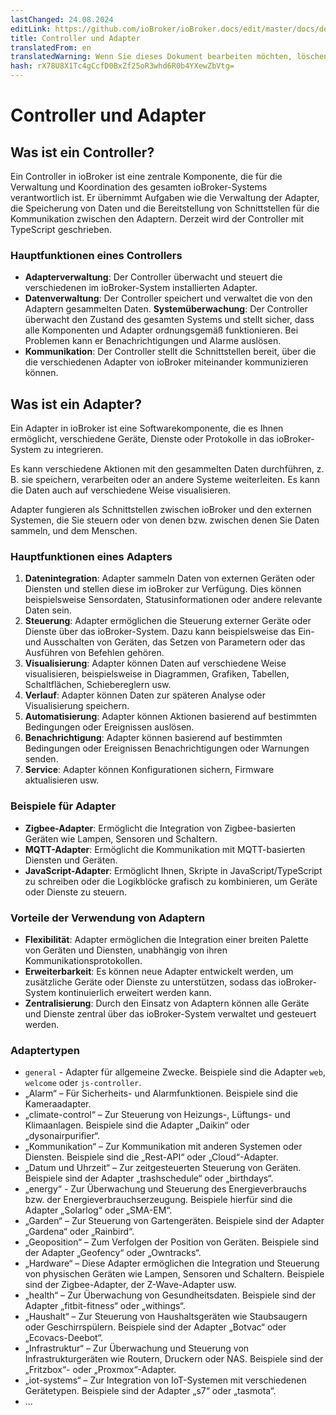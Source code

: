 ```yaml
---
lastChanged: 24.08.2024
editLink: https://github.com/ioBroker/ioBroker.docs/edit/master/docs/de/basics/adapter.md
title: Controller und Adapter
translatedFrom: en
translatedWarning: Wenn Sie dieses Dokument bearbeiten möchten, löschen Sie bitte das Feld "translationsFrom". Andernfalls wird dieses Dokument automatisch erneut übersetzt
hash: rX78U8X1Tc4gCcfD0BxZf25oR3whd6R0b4YXewZbVtg=
---
```

# Controller und Adapter
## Was ist ein Controller?
Ein Controller in ioBroker ist eine zentrale Komponente, die für die Verwaltung und Koordination des gesamten ioBroker-Systems verantwortlich ist.
Er übernimmt Aufgaben wie die Verwaltung der Adapter, die Speicherung von Daten und die Bereitstellung von Schnittstellen für die Kommunikation zwischen den Adaptern.
Derzeit wird der Controller mit TypeScript geschrieben.

### Hauptfunktionen eines Controllers
- **Adapterverwaltung**: Der Controller überwacht und steuert die verschiedenen im ioBroker-System installierten Adapter.
- **Datenverwaltung**: Der Controller speichert und verwaltet die von den Adaptern gesammelten Daten.
**Systemüberwachung**: Der Controller überwacht den Zustand des gesamten Systems und stellt sicher, dass alle Komponenten und Adapter ordnungsgemäß funktionieren. Bei Problemen kann er Benachrichtigungen und Alarme auslösen.
- **Kommunikation**: Der Controller stellt die Schnittstellen bereit, über die die verschiedenen Adapter von ioBroker miteinander kommunizieren können.

## Was ist ein Adapter?
Ein Adapter in ioBroker ist eine Softwarekomponente, die es Ihnen ermöglicht, verschiedene Geräte, Dienste oder Protokolle in das ioBroker-System zu integrieren.

Es kann verschiedene Aktionen mit den gesammelten Daten durchführen, z. B. sie speichern, verarbeiten oder an andere Systeme weiterleiten. Es kann die Daten auch auf verschiedene Weise visualisieren.

Adapter fungieren als Schnittstellen zwischen ioBroker und den externen Systemen, die Sie steuern oder von denen bzw. zwischen denen Sie Daten sammeln, und dem Menschen.

### Hauptfunktionen eines Adapters
1. **Datenintegration**: Adapter sammeln Daten von externen Geräten oder Diensten und stellen diese im ioBroker zur Verfügung. Dies können beispielsweise Sensordaten, Statusinformationen oder andere relevante Daten sein.
2. **Steuerung**: Adapter ermöglichen die Steuerung externer Geräte oder Dienste über das ioBroker-System. Dazu kann beispielsweise das Ein- und Ausschalten von Geräten, das Setzen von Parametern oder das Ausführen von Befehlen gehören.
3. **Visualisierung**: Adapter können Daten auf verschiedene Weise visualisieren, beispielsweise in Diagrammen, Grafiken, Tabellen, Schaltflächen, Schiebereglern usw.
4. **Verlauf**: Adapter können Daten zur späteren Analyse oder Visualisierung speichern.
5. **Automatisierung**: Adapter können Aktionen basierend auf bestimmten Bedingungen oder Ereignissen auslösen.
6. **Benachrichtigung**: Adapter können basierend auf bestimmten Bedingungen oder Ereignissen Benachrichtigungen oder Warnungen senden.
7. **Service**: Adapter können Konfigurationen sichern, Firmware aktualisieren usw.

### Beispiele für Adapter
- **Zigbee-Adapter**: Ermöglicht die Integration von Zigbee-basierten Geräten wie Lampen, Sensoren und Schaltern.
- **MQTT-Adapter**: Ermöglicht die Kommunikation mit MQTT-basierten Diensten und Geräten.
- **JavaScript-Adapter**: Ermöglicht Ihnen, Skripte in JavaScript/TypeScript zu schreiben oder die Logikblöcke grafisch zu kombinieren, um Geräte oder Dienste zu steuern.

### Vorteile der Verwendung von Adaptern
- **Flexibilität**: Adapter ermöglichen die Integration einer breiten Palette von Geräten und Diensten, unabhängig von ihren Kommunikationsprotokollen.
- **Erweiterbarkeit**: Es können neue Adapter entwickelt werden, um zusätzliche Geräte oder Dienste zu unterstützen, sodass das ioBroker-System kontinuierlich erweitert werden kann.
- **Zentralisierung**: Durch den Einsatz von Adaptern können alle Geräte und Dienste zentral über das ioBroker-System verwaltet und gesteuert werden.

### Adaptertypen
- `general` - Adapter für allgemeine Zwecke. Beispiele sind die Adapter `web`, `welcome` oder `js-controller`.
- „Alarm“ – Für Sicherheits- und Alarmfunktionen. Beispiele sind die Kameraadapter.
- „climate-control“ – Zur Steuerung von Heizungs-, Lüftungs- und Klimaanlagen. Beispiele sind die Adapter „Daikin“ oder „dysonairpurifier“.
- „Kommunikation“ – Zur Kommunikation mit anderen Systemen oder Diensten. Beispiele sind die „Rest-API“ oder „Cloud“-Adapter.
- „Datum und Uhrzeit“ – Zur zeitgesteuerten Steuerung von Geräten. Beispiele sind der Adapter „trashschedule“ oder „birthdays“.
- „energy“ - Zur Überwachung und Steuerung des Energieverbrauchs bzw. der Energieverbrauchserzeugung. Beispiele hierfür sind die Adapter „Solarlog“ oder „SMA-EM“.
- „Garden“ – Zur Steuerung von Gartengeräten. Beispiele sind der Adapter „Gardena“ oder „Rainbird“.
- „Geoposition“ – Zum Verfolgen der Position von Geräten. Beispiele sind der Adapter „Geofency“ oder „Owntracks“.
- „Hardware“ – Diese Adapter ermöglichen die Integration und Steuerung von physischen Geräten wie Lampen, Sensoren und Schaltern. Beispiele sind der Zigbee-Adapter, der Z-Wave-Adapter usw.
- „health“ – Zur Überwachung von Gesundheitsdaten. Beispiele sind der Adapter „fitbit-fitness“ oder „withings“.
- „Haushalt“ – Zur Steuerung von Haushaltsgeräten wie Staubsaugern oder Geschirrspülern. Beispiele sind der Adapter „Botvac“ oder „Ecovacs-Deebot“.
- „Infrastruktur“ – Zur Überwachung und Steuerung von Infrastrukturgeräten wie Routern, Druckern oder NAS. Beispiele sind der „Fritzbox“- oder „Proxmox“-Adapter.
- „iot-systems“ – Zur Integration von IoT-Systemen mit verschiedenen Gerätetypen. Beispiele sind der Adapter „s7“ oder „tasmota“.
- ...
